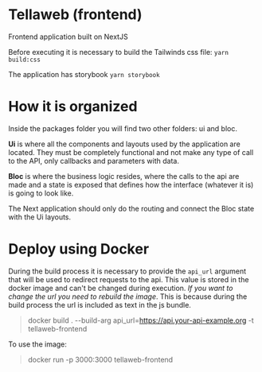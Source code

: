 # Tellaweb (frontend)

Frontend application built on NextJS

Before executing it is necessary to build the Tailwinds css file:
`yarn build:css`

The application has storybook
`yarn storybook`

# How it is organized

Inside the packages folder you will find two other folders: ui and bloc.

**Ui** is where all the components and layouts used by the application are located. They must be completely functional and not make any type of call to the API, only callbacks and parameters with data.

**Bloc** is where the business logic resides, where the calls to the api are made and a state is exposed that defines how the interface (whatever it is) is going to look like.

The Next application should only do the routing and connect the Bloc state with the Ui layouts.

# Deploy using Docker

During the build process it is necessary to provide the `api_url` argument that will be used to redirect requests to the api. This value is stored in the docker image and can't be changed during execution. _If you want to change the url you need to rebuild the image_. This is because during the build process the url is included as text in the js bundle.

> docker build . --build-arg api_url=https://api.your-api-example.org -t tellaweb-frontend

To use the image:

> docker run -p 3000:3000 tellaweb-frontend
